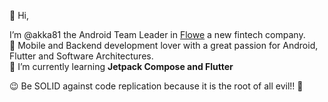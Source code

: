 👋 Hi,

I’m @akka81 the Android Team Leader in [Flowe](https://flowe.com) a new fintech company.
</br>👀 Mobile and Backend development lover with a great passion for Android, Flutter and Software Architectures.
</br> 🌱 I’m currently learning <b> Jetpack Compose and Flutter </b>

 :wink: Be SOLID against code replication because it is the root of all evil!! :japanese_ogre:
<!---
akka81/akka81 is a ✨ special ✨ repository because its `README.md` (this file) appears on your GitHub profile.
You can click the Preview link to take a look at your changes.
--->
